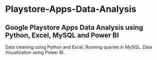 # Playstore-Apps-Data-Analysis
## Google Playstore Apps Data Analysis using Python, Excel, MySQL and Power BI
Data cleaning using Python and Excel. 
Running queries in MySQL.
Data Visualization using Power BI.
